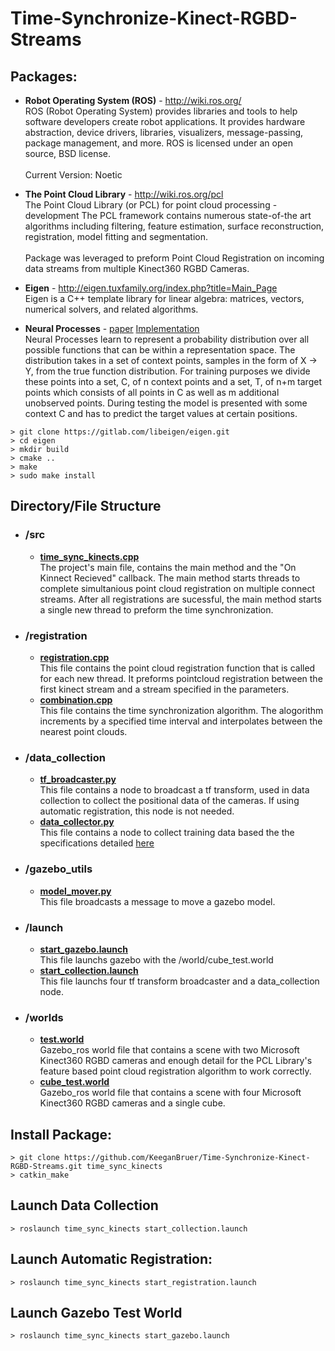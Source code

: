 # Time-Synchronize-Kinect-RGBD-Streams
## Packages:
- **Robot Operating System (ROS)** - http://wiki.ros.org/ <br> ROS (Robot Operating System) provides libraries and tools to help software developers create robot applications. It provides hardware abstraction, device drivers, libraries, visualizers, message-passing, package management, and more. ROS is licensed under an open source, BSD license.<br><br> Current Version: Noetic

- **The Point Cloud Library** - http://wiki.ros.org/pcl <br> The Point Cloud Library (or PCL) for point cloud processing - development The PCL framework contains numerous state-of-the art algorithms including filtering, feature estimation, surface reconstruction, registration, model fitting and segmentation.<br><br> Package was leveraged to preform Point Cloud Registration on incoming data streams from multiple Kinect360 RGBD Cameras. 
- **Eigen** - http://eigen.tuxfamily.org/index.php?title=Main_Page <br> Eigen is a C++ template library for linear algebra: matrices, vectors, numerical solvers, and related algorithms.
- **Neural Processes** - [paper](https://arxiv.org/abs/1807.01622) [Implementation](https://github.com/EmilienDupont/neural-processes)<br> Neural Processes learn to represent a probability distribution over all possible functions that can be within a representation space. The distribution takes in a set of context points, samples in the form of X -> Y, from the true function distribution. For training purposes we divide these points into a set, C, of n context points and a set, T, of n+m target points which consists of all points in C as well as m additional unobserved points. During testing the model is presented with some context C and has to predict the target values at certain positions. 
```
> git clone https://gitlab.com/libeigen/eigen.git
> cd eigen
> mkdir build
> cmake ..
> make
> sudo make install
```

## Directory/File Structure
- ### /src
  - [**time_sync_kinects.cpp**](src/time_sync_kinects.cpp) <br> The project's main file, contains the main method and the "On Kinnect Recieved" callback. The main method starts threads to complete simultanious point cloud registration on multiple connect streams. After all registrations are sucessful, the main method starts a single new thread to preform the time synchronization.
- ### /registration  
  - [**registration.cpp**](src/registration/registration.cpp) <br> This file contains the point cloud registration function that is called for each new thread. It preforms pointcloud registration between the first kinect stream and a stream specified in the parameters.
  - [**combination.cpp**](src/registration/combination.cpp) <br> This file contains the time synchronization algorithm. The alogorithm increments by a specified time interval and interpolates between the nearest point clouds.
- ### /data_collection
  - [**tf_broadcaster.py**](src/data_collection/tf_broadcaster.py) <br> This file contains a node to broadcast a tf transform, used in data collection to collect the positional data of the cameras. If using automatic registration, this node is not needed.
  - [**data_collector.py**](src/data_collection/data_collector.py) <br> This file contains a node to collect training data based the the specifications detailed [here](src/data_collection/README.md)
- ### /gazebo_utils
  - [**model_mover.py**](src/gazebo_utils/model_mover.py) <br> This file broadcasts a message to move a gazebo model.  
- ### /launch
  - [**start_gazebo.launch**](launch/start_gazebo.launch) <br> This file launchs gazebo with the /world/cube_test.world
  - [**start_collection.launch**](launch/start_collection.launch) <br> This file launchs four tf transform broadcaster and a data_collection node.
- ### /worlds
  - [**test.world**](worlds/test.world) <br> Gazebo_ros world file that contains a scene with two Microsoft Kinect360 RGBD cameras and enough detail for the PCL Library's feature based point cloud registration algorithm to work correctly.
  - [**cube_test.world**](worlds/cube_test.world) <br> Gazebo_ros world file that contains a scene with four Microsoft Kinect360 RGBD cameras and a single cube.

## Install Package:
```
> git clone https://github.com/KeeganBruer/Time-Synchronize-Kinect-RGBD-Streams.git time_sync_kinects
> catkin_make
```
## Launch Data Collection
```
> roslaunch time_sync_kinects start_collection.launch
```

## Launch Automatic Registration:
```
> roslaunch time_sync_kinects start_registration.launch
```

## Launch Gazebo Test World
```
> roslaunch time_sync_kinects start_gazebo.launch
```

